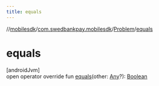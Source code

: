 ```yaml
---
title: equals
---
```

//[mobilesdk](../../../index.html)/[com.swedbankpay.mobilesdk](../index.html)/[Problem](index.html)/[equals](equals.html)



# equals



[androidJvm]\
open operator override fun [equals](equals.html)(other: [Any](https://kotlinlang.org/api/latest/jvm/stdlib/kotlin/-any/index.html)?): [Boolean](https://kotlinlang.org/api/latest/jvm/stdlib/kotlin/-boolean/index.html)




